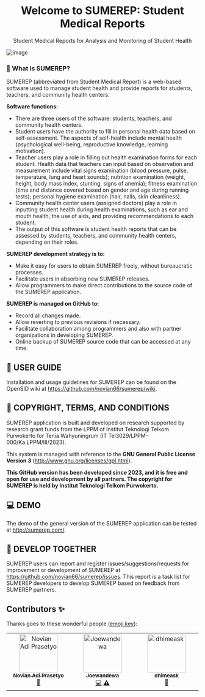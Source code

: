 
<h1 align="center">Welcome to SUMEREP: Student Medical Reports</h1>
<p align="center">Student Medical Reports for Analysis and Monitoring of Student Health</p>

![image](https://github.com/novian66/sumerep/assets/10648886/d1432c83-a079-48d5-b1d7-1aad317ba3e0)

### 🤔 What is SUMEREP?

SUMEREP (abbreviated from Student Medical Report) is a web-based software used to manage student health and provide reports for students, teachers, and community health centers.


**Software functions:**
- There are three users of the software: students, teachers, and community health centers.
- Student users have the authority to fill in personal health data based on self-assessment. The aspects of self-health include mental health (psychological well-being, reproductive knowledge, learning motivation).
- Teacher users play a role in filling out health examination forms for each student. Health data that teachers can input based on observation and measurement include vital signs examination (blood pressure, pulse, temperature, lung and heart sounds); nutrition examination (weight, height, body mass index, stunting, signs of anemia); fitness examination (time and distance covered based on gender and age during running tests); personal hygiene examination (hair, nails, skin cleanliness).
- Community health center users (assigned doctors) play a role in inputting student health during health examinations, such as ear and mouth health, the use of aids, and providing recommendations to each student.
- The output of this software is student health reports that can be assessed by students, teachers, and community health centers, depending on their roles.


**SUMEREP development strategy is to:**
- Make it easy for users to obtain SUMEREP freely, without bureaucratic processes.
- Facilitate users in absorbing new SUMEREP releases.
- Allow programmers to make direct contributions to the source code of the SUMEREP application.


**SUMEREP is managed on GitHub to:**
- Record all changes made.
- Allow reverting to previous revisions if necessary.
- Facilitate collaboration among programmers and also with partner organizations in developing SUMEREP.
- Online backup of SUMEREP source code that can be accessed at any time.

## 📃 USER GUIDE

Installation and usage guidelines for SUMEREP can be found on the OpenSID wiki at https://github.com/novian66/sumerep/wiki.

## 📑 COPYRIGHT, TERMS, AND CONDITIONS

SUMEREP application is built and developed on research supported by research grant funds from the LPPM of Institut Teknologi Telkom Purwokerto for Tenia Wahyuningrum (IT Tel3029/LPPM-000/Ka.LPPM/III/2023).

This system is managed with reference to the **GNU General Public License Version 3** (http://www.gnu.org/licenses/gpl.html).

**This GitHub version has been developed since 2023, and it is free and open for use and development by all partners. The copyright for SUMEREP is held by Institut Teknologi Telkom Purwokerto.**

## 💻 DEMO

The demo of the general version of the SUMEREP application can be tested at http://sumerep.com/. 



## 🤝 DEVELOP TOGETHER

SUMEREP users can report and register issues/suggestions/requests for improvement or development of SUMEREP at https://github.com/novian66/sumerep/issues. This report is a task list for SUMEREP developers to develop SUMEREP based on feedback from SUMEREP partners.


## Contributors ✨

Thanks goes to these wonderful people ([emoji key](https://allcontributors.org/docs/en/emoji-key)):

<!-- ALL-CONTRIBUTORS-LIST:START - Do not remove or modify this section -->
<!-- prettier-ignore-start -->
<!-- markdownlint-disable -->
<table>
  <tbody>
    <tr>
       <td align="center" valign="top" width="14.28%"><a href="https://github.com/novian66"><img src="https://avatars.githubusercontent.com/u/10648886?v=4?s=100" width="100px;" alt="Novian Adi Prasetyo"/><br /><sub><b>Novian Adi Prasetyo</b></sub></a><br /><a href="#projectManagement-novian66" title="Project Management">📆</a></td>
      <td align="center" valign="top" width="14.28%"><a href="https://github.com/Joewandewa"><img src="https://avatars.githubusercontent.com/u/142872913?v=4?s=100" width="100px;" alt="Joewandewa"/><br /><sub><b>Joewandewa</b></sub></a><br /><a href="https://github.com/novian66/sumerep/commits?author=Joewandewa" title="Code">💻</a> <a href="https://github.com/novian66/sumerep/commits?author=Joewandewa" title="Tests">⚠️</a></td>
      <td align="center" valign="top" width="14.28%"><a href="https://github.com/dhimeask"><img src="https://avatars.githubusercontent.com/u/62318847?v=4?s=100" width="100px;" alt="dhimeask"/><br /><sub><b>dhimeask</b></sub></a><br /><a href="https://github.com/novian66/sumerep/commits?author=dhimeask" title="Talks">📢</a> </td>
     


  </tbody>
</table>

<!-- markdownlint-restore -->
<!-- prettier-ignore-end -->

<!-- ALL-CONTRIBUTORS-LIST:END -->

